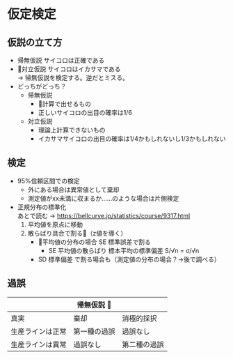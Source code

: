 # 仮定検定  
## 仮説の立て方  
- 帰無仮説  サイコロは正確である  
- 対立仮説  サイコロはイカサマである  
→ 帰無仮説を検定する。逆だとミスる。
- どっちがどっち？
    - 帰無仮説
        - 計算で出せるもの
        - 正しいサイコロの出目の確率は1/6
    - 対立仮説  
        - 理論上計算できないもの  
        - イカサマサイコロの出目の確率は1/4かもしれないし1/3かもしれない
  
## 検定  
- 95%信頼区間での検定  
    - 外にある場合は異常値として棄却  
    - 測定値がxx未満に収まるか……のような場合は片側検定
- 正規分布の標準化  
あとで読む → https://bellcurve.jp/statistics/course/9317.html
    1. 平均値を原点に移動  
    1. 散らばり具合で割る（z値を導く）  
        - 平均値の分布の場合 SE 標準誤差で割る  
            - SE 平均値の散らばり 標本平均の標準偏差  S/√n = σ/√n
        - SD 標準偏差 で割る場合も（測定値の分布の場合？→後で調べる）
## 過誤  
|  | 帰無仮説 ||
----|----|----
| 真実 | 棄却 | 消極的採択 |
| 生産ラインは正常 | 第一種の過誤 | 過誤なし |
| 生産ラインは異常 | 過誤なし | 第二種の過誤 |
  

